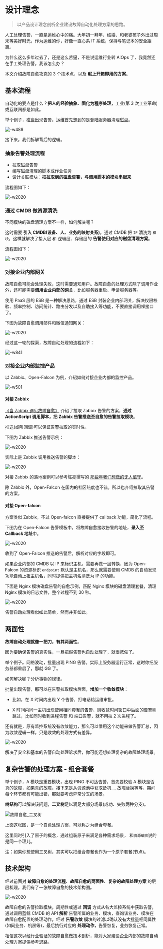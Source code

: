 # 设计理念

> 以产品设计理念剖析企业建设故障自动化处理方案的思路。

人工处理告警，一直是运维心中的痛。大年初一拜年、结婚、和老婆孩子外出过周末等美好时光，作为运维的你，好像一直心系 IT 系统，保持与笔记本的安全距离。

为什么这么多年过去了，还是这么苦逼，不是说运维行业转 AIOps 了，我竟然还在手工处理告警，我该怎么办？

本文介绍故障自愈攻克的 3 个技术点，以及 **献上开箱即用的方案**。

## 基本流程

自动化的要点是什么？**把人的经验抽象、固化为程序处理**，工业(第 3 次工业革命)或互联网都是如此。

举个例子，磁盘出现告警，运维首先想到的是登陆服务器清理磁盘。

![-w486](../assets/人工处理故障.jpg)

接下来，我们拆解背后的逻辑。

### 抽象告警处理流程

- 拉取磁盘告警
- 编写磁盘清理的脚本或作业任务
- 设计关联模块：**把拉取到的磁盘告警，与调用脚本的模块串起来**

流程图如下：

![-w2020](../assets/15258541375579.jpg)

### 通过 CMDB 做资源清洗

不同模块的磁盘清理方案不一样，如何解决呢？

这时需要 **引入 CMDB(设备、人、业务的映射关系)**，通过 CMDB 把 `IP` 清洗为 `模块`，这样就解决了接入层 和 逻辑层、存储层的 **告警使用对应的磁盘清理方案**。

流程图如下：

![-w2020](../assets/15258758921030.jpg)

### 对接企业内部网关

故障自愈可能会处理失败，这时需要通知用户。故障自愈的处理方式除了调用作业外，还可能需要**调用企业内部的网关**，比如服务器重启、申请服务器等。

使用 PaaS 层的 ESB 是一种解决思路，通过 ESB 封装企业内部网关，解决权限校验、频率控制、访问统计、路由分发以及自助接入等功能，不要直接调用裸接口了。

下图为故障自愈调用邮件和微信通知网关：

![-w2020](../assets/15259298974386.jpg)

经过这一轮的探索，故障自动处理的流程如下：

![-w841](../assets/15681876961325.jpg)

### 对接企业内部监控产品

以 Zabbix、Open-Falcon 为例，介绍如何对接企业内部的监控产品。

![-w501](../assets/15259239221282.jpg)

#### 对接 Zabbix

[《当 Zabbix 遇见故障自愈》](https://mp.weixin.qq.com/s/kZzLv2QOQvtX7Bim5n-NJQ) 介绍了拉取 Zabbix 告警的方案，**通过 ActionScript 调用脚本，把 Zabbix 告警推送至自愈的告警拉取模块**。

推送(或叫回调)可以保证告警拉取的实时性。

下图为 Zabbix 推送告警示例：

![-w2020](../assets/15259220015727.jpg)

实际上是 Zabbix 调用推送告警的脚本：

![-w2020](../assets/15259220758436.jpg)

对接 Zabbix 的落地案例可以参考陈亮撰写的 [那些年我们想做的无人值守](https://mp.weixin.qq.com/s/MX74-vDEOkFA0Om6WDrwYQ)。

除 Zabbix 外，Open-Falcon 在国内的社区热度也不错，所以也介绍拉取其告警的方案。

#### 对接 Open-falcon

方案类似 Zabbix，不过 Open-falcon 直接提供了 callback 功能，简化了流程。

下图为在 Open-Falcon 告警模板中，将故障自愈接收告警的地址，**录入至 Callback 地址**中。

![-w2020](../assets/15259229587200.jpg)

收到了 Open-Falcon 推送的告警后，解析对应的字段即可。

如果企业内部的 CMDB 以 IP 来标识主机，需要再做一层转换，因为 Open-Falcon 的资源标识 `endpoint` 默认是主机名，那么就需要使用 CMDB 的自动发现功能自动上报主机名，同时提供把主机名清洗为 IP 的功能。

下面是 Nginx 模块磁盘告警的自愈示例，匹配 Nginx 模块的磁盘清理套餐，清理 Nginx 模块的日志文件，整个过程不到 30 秒。

![-w2020](../assets/15259231536432.jpg)

告警自动处理看似如此简单，然而并非如此。

## 两面性

**故障自动处理就像一把刀，有其两面性**。

因为要确保告警的真实性，一旦把假告警也自动处理了，就很悲催了。

举个例子。网络波动，批量出现 PING 告警。实际上服务器运行正常，这时你把服务器都重启了，那就 GG 了。

如何解决呢？分析事物的规律。

批量出现告警，那可以在告警拉取模块后面，**增加一个收敛模块**：

- 比如，在 X 时间内出现 Y 个告警，打电话给运维审批。

- X 时间内同一主机出现使用相同套餐的告警，则收敛时间窗口中后面的告警则跳过，比如同时收到进程告警 和  端口告警，就不用拉 2 次进程了。

还有就是，原有监控系统没有收敛能力，那么可以借用这个功能来做告警汇总，因为收敛逻辑一样，只是收敛的处理方式有差异。

![-w2020](../assets/15259261288161.jpg)

解决了安全和基本的告警自动处理诉求后，你可能还想处理复杂的故障处理场景。

## 复杂告警的处理方案 - 组合套餐

举个例子，A 模块是重要模块，出现 PING 不可达告警，首先要校验 A 模块是否真的故障，如果真的故障，接下来是从资源池中获取备机 ...  故障替换等等，期间每个环节都有可能出错，那就要考虑异常分支的场景。

**树结构**可以解决该问题，**二叉树**足以满足大部分场景(成功、失败两种分支)。

![故障自愈_二叉树](../assets/%E6%95%85%E9%9A%9C%E8%87%AA%E6%84%88_%E4%BA%8C%E5%8F%89%E6%A0%91.png)

上面这张图，是一个自愈处理方案，可以称之为组合套餐。

这里同时引入了原子的概念，通过组装原子来满足各种需求场景， 和`资源编排`说的是同一个理儿。

注：如果你想使用三叉树，其实可以把组合套餐也作为一个原子套餐(节点)。

## 技术架构

经过前面对 **故障自愈的处理流程**、**故障自愈的两面性**、**复杂的故障处理方案** 的层层梳理，我们有了一张故障自愈的技术架构图。

![-w2020](../assets/15258544840664.jpg)

故障自愈的告警拉取模块，周期性或通过 **回调** 方式从各大监控系统中获取告警，通过调用蓝鲸 CMDB 的 API **解析** 告警所属的业务、模块，查询该业务、模块在故障自愈配置的处理动作，经过 **告警收敛** 模块的过滤以确认没有大批量相同属性(如同业务、机房等)，最后执行对应的 **处理动作**，告警恢复，业务恢复正常。

相信这次以经行业验证的故障自愈做技术剖析，能对大家建设企业内部的故障自动处理方案提供参考思路。
